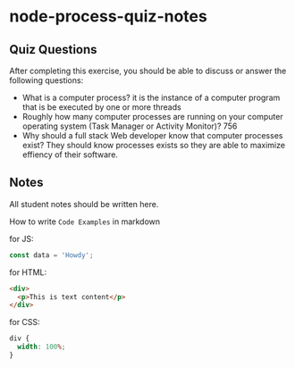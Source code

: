 # node-process-quiz-notes

## Quiz Questions

After completing this exercise, you should be able to discuss or answer the following questions:

- What is a computer process?
  it is the instance of a computer program that is be executed by one or more threads
- Roughly how many computer processes are running on your computer operating system (Task Manager or Activity Monitor)?
  756
- Why should a full stack Web developer know that computer processes exist?
  They should know processes exists so they are able to maximize effiency of their software.

## Notes

All student notes should be written here.

How to write `Code Examples` in markdown

for JS:

```javascript
const data = 'Howdy';
```

for HTML:

```html
<div>
  <p>This is text content</p>
</div>
```

for CSS:

```css
div {
  width: 100%;
}
```
